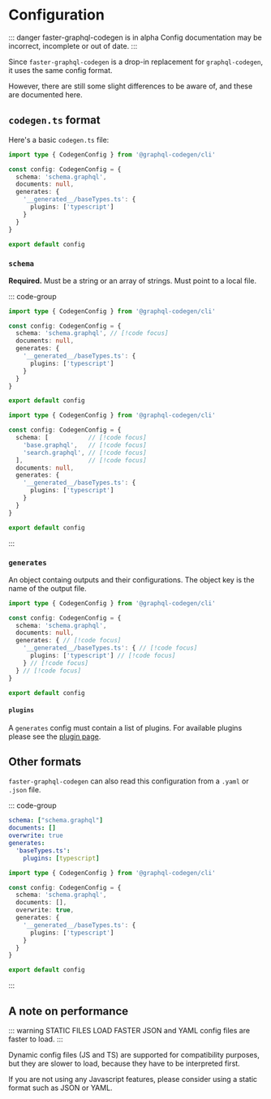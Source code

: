 # Configuration

::: danger faster-graphql-codegen is in alpha
Config documentation may be incorrect, incomplete or out of date.
:::

Since `faster-graphql-codegen` is a drop-in replacement for `graphql-codegen`, it uses the same config format.

However, there are still some slight differences to be aware of, and these are documented here.

## `codegen.ts` format

Here's a basic `codegen.ts` file:
```ts
import type { CodegenConfig } from '@graphql-codegen/cli'

const config: CodegenConfig = {
  schema: 'schema.graphql',
  documents: null,
  generates: {
    '__generated__/baseTypes.ts': {
      plugins: ['typescript']
    }
  }
}

export default config
```

### `schema`
**Required.** Must be a string or an array of strings. Must point to a local file.

::: code-group

```ts [Single schema]
import type { CodegenConfig } from '@graphql-codegen/cli'

const config: CodegenConfig = {
  schema: 'schema.graphql', // [!code focus]
  documents: null,
  generates: {
    '__generated__/baseTypes.ts': {
      plugins: ['typescript']
    }
  }
}

export default config
```

```ts [Multiple schemas]
import type { CodegenConfig } from '@graphql-codegen/cli'

const config: CodegenConfig = {
  schema: [           // [!code focus]
    'base.graphql',   // [!code focus]
    'search.graphql', // [!code focus]
  ],                  // [!code focus]
  documents: null,
  generates: {
    '__generated__/baseTypes.ts': {
      plugins: ['typescript']
    }
  }
}

export default config
```

:::

### `generates`
An object containg outputs and their configurations. The object key is the name of the output file.

```ts
import type { CodegenConfig } from '@graphql-codegen/cli'

const config: CodegenConfig = {
  schema: 'schema.graphql',
  documents: null,
  generates: { // [!code focus]
    '__generated__/baseTypes.ts': { // [!code focus]
      plugins: ['typescript'] // [!code focus]
    } // [!code focus]
  } // [!code focus]
}

export default config
```

#### `plugins`
A `generates` config must contain a list of plugins. For available plugins please see the [plugin page](/plugins).

## Other formats
`faster-graphql-codegen` can also read this configuration from a `.yaml` or `.json` file.

::: code-group

```yaml [codegen.yml]
schema: ["schema.graphql"]
documents: []
overwrite: true
generates:
  'baseTypes.ts':
    plugins: [typescript]
```

```ts [codegen.ts]
import type { CodegenConfig } from '@graphql-codegen/cli'

const config: CodegenConfig = {
  schema: 'schema.graphql',
  documents: [],
  overwrite: true,
  generates: {
    '__generated__/baseTypes.ts': {
      plugins: ['typescript']
    }
  }
}

export default config
```

:::

## A note on performance

::: warning STATIC FILES LOAD FASTER
JSON and YAML config files are faster to load.
:::

Dynamic config files (JS and TS) are supported for compatibility purposes, but they are slower to load, because they have to be interpreted first.

If you are not using any Javascript features, please consider using a static format such as JSON or YAML.